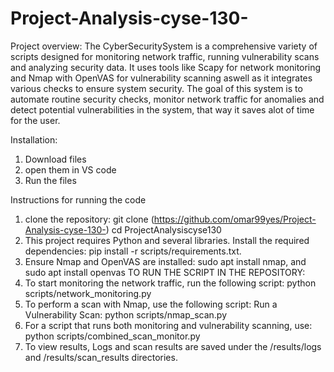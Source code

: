 # Project-Analysis-cyse-130-
Project overview: The CyberSecuritySystem is a comprehensive variety of scripts designed for monitoring network traffic, running vulnerability scans and analyzing security data. It uses tools like Scapy for network monitoring and Nmap with OpenVAS for vulnerability scanning aswell as it integrates various checks to ensure system security. The goal of this system is to automate routine security checks, monitor network traffic for anomalies and detect potential vulnerabilities in the system, that way it saves alot of time for the user.

Installation: 
1) Download files
2) open them in VS code
3) Run the files 


Instructions for running the code
1) clone the repository: git clone (https://github.com/omar99yes/Project-Analysis-cyse-130-) cd ProjectAnalysiscyse130
2) This project requires Python and several libraries. Install the required dependencies: pip install -r scripts/requirements.txt.
3) Ensure Nmap and OpenVAS are installed: sudo apt install nmap, and sudo apt install openvas
TO RUN THE SCRIPT IN THE REPOSITORY:
1) To start monitoring the network traffic, run the following script: python scripts/network_monitoring.py
2) To perform a scan with Nmap, use the following script: Run a Vulnerability Scan: python scripts/nmap_scan.py
3) For a script that runs both monitoring and vulnerability scanning, use: python scripts/combined_scan_monitor.py
4) To view results, Logs and scan results are saved under the /results/logs and /results/scan_results directories.

